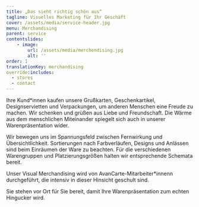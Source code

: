 ```yaml
---
title: „Das sieht richtig schön aus“
tagline: Visuelles Marketing für Ihr Geschäft
cover: /assets/media/service-header.jpg
menu: Merchandising
parent: service
contentslides:
    - image:
        url: /assets/media/merchendising.jpg
        alt: ''
order: 1
translationKey: merchandising
override:includes:
  - stores
  - contact
---
```

Ihre Kund*innen kaufen unsere Grußkarten, Geschenkartikel, Designservietten und Verpackungen, um anderen Menschen eine Freude zu machen. Wir schenken und grüßen aus Liebe und Freundschaft. Die Wärme aus dem menschlichen Miteinander spiegelt sich auch in unserer Warenpräsentation wider.

Wir bewegen uns im Spannungsfeld zwischen Fernwirkung und Übersichtlichkeit. Sortierungen nach Farbverläufen, Designs und Anlässen sind beim Einräumen der Ware zu beachten. Für die verschiedenen Warengruppen und Platzierungsgrößen halten wir entsprechende Schemata bereit.

Unser Visual Merchandising wird von AvanCarte-Mitarbeiter*innenn durchgeführt, die intensiv in dieser Hinsicht geschult sind.

Sie stehen vor Ort für Sie bereit, damit Ihre Warenpräsentation zum echten Hingucker wird.
